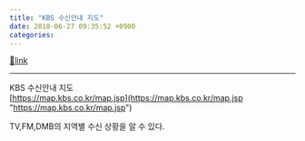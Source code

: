 ```yaml
---
title: "KBS 수신안내 지도"
date: 2018-06-27 09:35:52 +0900
categories: 
---
```

[🔗link](http://www.mins01.com/mh/tech/read/1168)
***


KBS 수신안내 지도  
[https://map.kbs.co.kr/map.jsp](https://map.kbs.co.kr/map.jsp "https://map.kbs.co.kr/map.jsp")  


TV,FM,DMB의 지역별 수신 상황을 알 수 있다.




